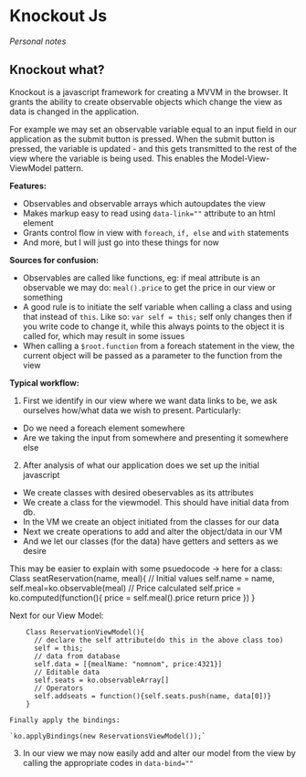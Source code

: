 # Knockout Js
*Personal notes*

## Knockout what?
Knockout is a javascript framework for creating a MVVM in the browser. It grants the ability to create observable objects which change the view as data is changed in the application.

For example we may set an observable variable equal to an input field in our application as the submit button is pressed. When the submit button is pressed, the variable is updated - and this gets transmitted to the rest of the view where the variable is being used. This enables the Model-View-ViewModel pattern.

**Features:**
- Observables and observable arrays which autoupdates the view
- Makes markup easy to read using `data-link=""` attribute to an html element
- Grants control flow in view with `foreach`, `if, else` and `with` statements
- And more, but I will just go into these things for now

**Sources for confusion:**
- Observables are called like functions, eg: if meal attribute is an observable we may do:
  `meal().price` to get the price in our view or something
- A good rule is to initiate the self variable when calling a class and using that instead of `this`. Like so: `var self = this;` self only changes then if you write code to change it, while this always points to the object it is called for, which may result in some issues
- When calling a `$root.function` from a foreach statement in the view, the current object will be passed as a parameter to the function from the view

**Typical workflow:**
1. First we identify in our view where we want data links to be, we ask ourselves how/what data we wish to present. Particularly:
  * Do we need a foreach element somewhere
  * Are we taking the input from somewhere and presenting it somewhere else
2. After analysis of what our application does we set up the initial javascript
  * We create classes with desired obeservables as its attributes
  * We create a class for the viewmodel. This should have initial data from db.
  * In the VM we create an object initiated from the classes for our data
  * Next we create operations to add and alter the object/data in our VM
  * And we let our classes (for the data) have getters and setters as we desire

  This may be easier to explain with some psuedocode -> here for a class:
        Class seatReservation(name, meal){
          // Initial values
          self.name = name, self.meal=ko.observable(meal)
          // Price calculated
          self.price = ko.computed(function(){
              price = self.meal().price
              return price
            })
        }

  Next for our View Model:

        Class ReservationViewModel(){
          // declare the self attribute(do this in the above class too)
          self = this;
          // data from database
          self.data = [{mealName: "nomnom", price:4321}]
          // Editable data
          self.seats = ko.observableArray[]
          // Operators
          self.addseats = function(){self.seats.push(name, data[0])}
        }

    Finally apply the bindings:

    `ko.applyBindings(new ReservationsViewModel());`

  3. In our view we may now easily add and alter our model from the view by calling the appropriate codes in `data-bind=""`
